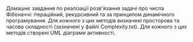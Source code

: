 Домашнє завдання по реалізації розв'язання задачі про числа Фібоначчі: ітераційний, рекурсивний та за принципом динамічного програмування.
Для кожного з цих методів визначені просторова та часова складності (зазначені у файлі Complexity.txt).
Для кожного з цих методів створені UML діаграми активності.
